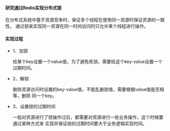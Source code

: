 #### 研究通过Redis实现分布式锁

   在分布式系统中基于资源竞争时，保证多个线程在使用同一资源时保证资源的一致性。
   通过锁来实现同一资源在同一时间访问时只允许某个线程进行操作。

#### 实现过程

* 1、加锁
    
    给某个key设置一个value值，为了避免死锁，需要给这个key-value设置一个过期时间。

* 2、解锁
    
    删除资源访问时设置的key-value值，不能乱删锁值，需要根据value值是否相等，删除
    同一个key。

* 3、设置锁的过期时间
   
   一般对资源进行了锁操作过后，都需要对资源进行一些业务操作，这个时候要通过某种方式来
   实现并保证锁的过期时间要大于业务逻辑实现时间。
   